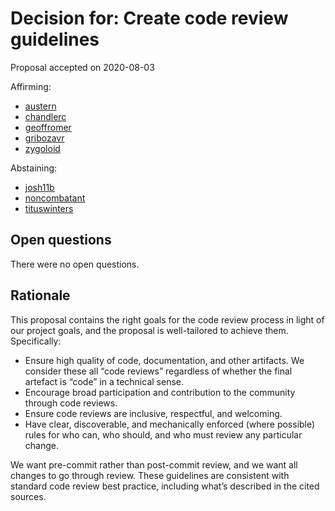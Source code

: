 # Decision for: Create code review guidelines

<!--
Part of the Carbon Language project, under the Apache License v2.0 with LLVM
Exceptions. See /LICENSE for license information.
SPDX-License-Identifier: Apache-2.0 WITH LLVM-exception
-->

Proposal accepted on 2020-08-03

Affirming:

-   [austern](https://github.com/austern)
-   [chandlerc](https://github.com/chandlerc)
-   [geoffromer](https://github.com/geoffromer)
-   [gribozavr](https://github.com/gribozavr)
-   [zygoloid](https://github.com/zygoloid)

Abstaining:

-   [josh11b](https://github.com/josh11b)
-   [noncombatant](https://github.com/noncombatant)
-   [tituswinters](https://github.com/tituswinters)

## Open questions

There were no open questions.

## Rationale

This proposal contains the right goals for the code review process in light of
our project goals, and the proposal is well-tailored to achieve them.
Specifically:

-   Ensure high quality of code, documentation, and other artifacts. We consider
    these all “code reviews” regardless of whether the final artefact is “code”
    in a technical sense.
-   Encourage broad participation and contribution to the community through code
    reviews.
-   Ensure code reviews are inclusive, respectful, and welcoming.
-   Have clear, discoverable, and mechanically enforced (where possible) rules
    for who can, who should, and who must review any particular change.

We want pre-commit rather than post-commit review, and we want all changes to go
through review. These guidelines are consistent with standard code review best
practice, including what’s described in the cited sources.
